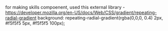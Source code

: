 <!-- convert svg into react component -->

for making skills compoenent, used this external library -
https://developer.mozilla.org/en-US/docs/Web/CSS/gradient/repeating-radial-gradient
background: repeating-radial-gradient(rgba(0,0,0, 0.4) 2px, #f5f5f5 5px, #f5f5f5 100px);

